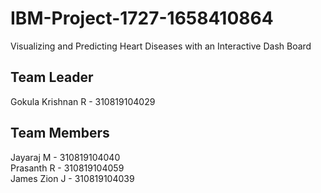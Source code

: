 # IBM-Project-1727-1658410864
Visualizing and Predicting Heart Diseases with an Interactive Dash Board

## Team Leader
Gokula Krishnan R - 310819104029 

## Team Members
Jayaraj M - 310819104040 <br />
Prasanth R - 310819104059 <br />
James Zion J - 310819104039 <br />
